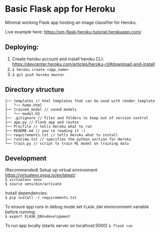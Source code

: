 # Basic Flask app for Heroku

Minimal working Flask app hosting an image classifier for Heroku.  

Live example here:
https://sm-flask-heroku-tutorial.herokuapp.com/


## Deploying:
1. Create heroku account and install heroku CLI: https://devcenter.heroku.com/articles/heroku-cli#download-and-install
2. `$ heroku create <app_name>`
3. `$ git push heroku master`


## Directory structure
```
├── templates // html templates that can be used with render_template
|   └── home.html
├── trained_model // saved models
|   └── model.h5
├── .gitignore // files and folders to keep out of version control
├── app.py // Flask app and routes
├── Procfile // tells Heroku what to run
├── README.md // you're reading it :)
├── requirements.txt // tells Heroku what to install
├── runtime.txt // specifies the python version for Heroku
└── train.py // script to train ML model on training data
```

## Development

(Recommended) Setup up virtual environment https://virtualenv.pypa.io/en/latest/  
`$ virtualenv venv`  
`$ source venv/bin/activate`

Install dependencies:  
`$ pip install -r requirements.txt`

To ensure app runs in debug mode set `FLASK_ENV` envioronment variable before running:  
`$ export FLASK_ENV=development`

To run app locally (starts server on localhost:5000)
`$ flask run`
